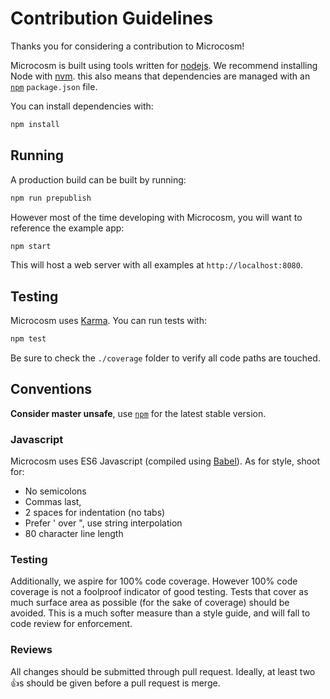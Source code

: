 # Contribution Guidelines

Thanks you for considering a contribution to Microcosm!

Microcosm is built using tools written for
[nodejs](http://nodejs.org). We recommend installing Node with
[nvm](https://github.com/creationix/nvm). this also means that
dependencies are managed with an [`npm`](https://npmjs.org) `package.json`
file.

You can install dependencies with:

```bash
npm install
```

## Running

A production build can be built by running:

```bash
npm run prepublish
```

However most of the time developing with Microcosm, you will want
to reference the example app:

```bash
npm start
```

This will host a web server with all examples at `http://localhost:8080`.

## Testing

Microcosm uses [Karma](https://karma-runner.github.io). You can run tests
with:

```bash
npm test
```

Be sure to check the `./coverage` folder to verify all code paths are
touched.

## Conventions

**Consider master unsafe**, use [`npm`](https://www.npmjs.com/package/microcosm) for the latest stable version.

### Javascript

Microcosm uses ES6 Javascript (compiled using [Babel](babeljs.io)). As
for style, shoot for:

- No semicolons
- Commas last,
- 2 spaces for indentation (no tabs)
- Prefer ' over ", use string interpolation
- 80 character line length

### Testing

Additionally, we aspire for 100% code coverage. However 100% code
coverage is not a foolproof indicator of good testing. Tests that
cover as much surface area as possible (for the sake of coverage)
should be avoided. This is a much softer measure than a style guide,
and will fall to code review for enforcement.

### Reviews

All changes should be submitted through pull request. Ideally, at
least two :+1:s should be given before a pull request is merge.
